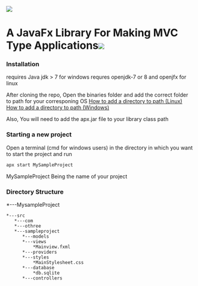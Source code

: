 ![](http://i.imgur.com/qkiAZJi.png)
# A JavaFx Library For Making MVC Type Applications![](https://img.shields.io/badge/othree-codes-yellowgreen.svg)

### Installation
requires Java jdk > 7 for windows
requres openjdk-7 or 8 and openjfx for linux

After cloning the repo, Open the binaries folder and add the correct folder to path for your corresponing OS
[How to add a directory to path (Linux)](http://unix.stackexchange.com/questions/26047/how-to-correctly-add-a-path-to-path)
[How to add a directory to path (Windows)](http://windowsitpro.com/systems-management/how-can-i-add-new-folder-my-system-path)

Also, You will need to add the apx.jar file to your library class path

### Starting a new project
Open a terminal (cmd for windows users) in the directory in which you want to start the project and run

```sh
apx start MySampleProject
```
MySampleProject Being the name of your project

### Directory Structure


   *---MysampleProject
   
    *---src
       *---com
       *---othree
       *---sampleproject
          *---models
          *---views
              *Mainview.fxml
          *---providers
          *---styles
              *MainStylesheet.css
          *---database
              *db.sqlite
          *---controllers
              
          




